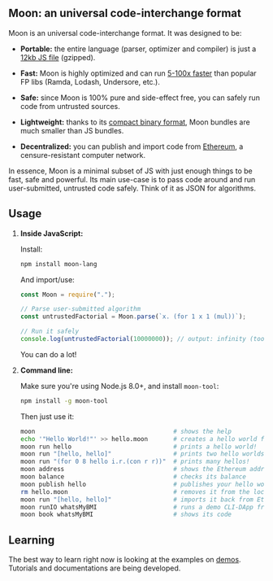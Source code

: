 ## Moon: an universal code-interchange format

Moon is an universal code-interchange format. It was designed to be:

- **Portable:** the entire language (parser, optimizer and compiler) is just a [12kb JS file](moon-lang/dist/moon-lang.min.js) (gzipped).

- **Fast:** Moon is highly optimized and can run [5-100x faster](moon-demo/demo-performance.js) than popular FP libs (Ramda, Lodash, Undersore, etc.).

- **Safe:** since Moon is 100% pure and side-effect free, you can safely run code from untrusted sources.

- **Lightweight:** thanks to its [compact binary format](https://tromp.github.io/cl/LC.pdf), Moon bundles are much smaller than JS bundles.

- **Decentralized:** you can publish and import code from [Ethereum](https://www.ethereum.org), a censure-resistant computer network.

In essence, Moon is a minimal subset of JS with just enough things to be fast, safe and powerful. Its main use-case is to pass code around and run user-submitted, untrusted code safely. Think of it as JSON for algorithms.

## Usage

1. **Inside JavaScript:**

    Install:

    ```bash
    npm install moon-lang
    ```

    And import/use:

    ```javascript
    const Moon = require(".");

    // Parse user-submitted algorithm
    const untrustedFactorial = Moon.parse(`x. (for 1 x 1 (mul))`);

    // Run it safely
    console.log(untrustedFactorial(10000000)); // output: infinity (too large to fit a double)
    ```

    You can do a lot!


2. **Command line:**

    Make sure you're using Node.js 8.0+, and install `moon-tool`:

    ```bash
    npm install -g moon-tool
    ```

    Then just use it:

    ```bash
    moon                                      # shows the help
    echo '"Hello World!"' >> hello.moon       # creates a hello world file
    moon run hello                            # prints a hello world!
    moon run "[hello, hello]"                 # prints two hello worlds!
    moon run "(for 0 8 hello i.r.(con r r))"  # prints many hellos!
    moon address                              # shows the Ethereum address of this Moon CLI
    moon balance                              # checks its balance
    moon publish hello                        # publishes your hello world to Ethereum/Swarm
    rm hello.moon                             # removes it from the local system
    moon run "[hello, hello]"                 # imports it back from Ethereum/Swarm
    moon runIO whatsMyBMI                     # runs a demo CLI-DApp from Ethereum/Swarm
    moon book whatsMyBMI                      # shows its code
    ```

## Learning

The best way to learn right now is looking at the examples on [demos](demos). Tutorials and documentations are being developed.

